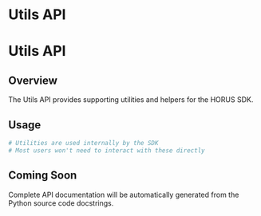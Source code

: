 # Utils API

# Utils API

## Overview

The Utils API provides supporting utilities and helpers for the HORUS SDK.

## Usage

```python
# Utilities are used internally by the SDK
# Most users won't need to interact with these directly
```

## Coming Soon

Complete API documentation will be automatically generated from the Python source code docstrings.
